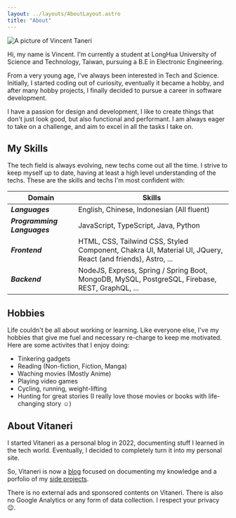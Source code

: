 ```yaml
---
layout: ../layouts/AboutLayout.astro
title: "About"
---
```


<div>
  <img src="/assets/portrait.jpg" class="w-60 mx-auto rounded-full" alt="A picture of Vincent Taneri">
</div>

Hi, my name is Vincent. I'm currently a student at LongHua University of Science and Technology, Taiwan, pursuing a B.E in Electronic Engineering.

From a very young age, I've always been interested in Tech and Science. Initially, I started coding out of curiosity, eventually it became a hobby, and after many hobby projects, I finally decided to pursue a career in software development.

I have a passion for design and development, I like to create things that don't just look good, but also functional and performant. I am always eager to take on a challenge, and aim to excel in all the tasks I take on.

## My Skills

The tech field is always evolving, new techs come out all the time. I strive to keep myself up to date, having at least a high level understanding of the techs.
These are the skills and techs I'm most confident with:

| Domain                      | Skills                                                                                                     |
| --------------------------- | ---------------------------------------------------------------------------------------------------------- |
| **_Languages_**             | English, Chinese, Indonesian (All fluent)                                                                  |
| **_Programming Languages_** | JavaScript, TypeScript, Java, Python                                                                       |
| **_Frontend_**              | HTML, CSS, Tailwind CSS, Styled Component, Chakra UI, Material UI, JQuery, React (and friends), Astro, ... |
| **_Backend_**               | NodeJS, Express, Spring / Spring Boot, MongoDB, MySQL, PostgreSQL, Firebase, REST, GraphQL, ...            |

## Hobbies

Life couldn't be all about working or learning. Like everyone else, I've my hobbies that give me fuel and necessary re-charge to keep me motivated. Here are some activites that I enjoy doing:

- Tinkering gadgets
- Reading (Non-fiction, Fiction, Manga)
- Waching movies (Mostly Anime)
- Playing video games
- Cycling, running, weight-lifting
- Hunting for great stories (I really love those movies or books with life-changing story :relaxed:)

## About Vitaneri

I started Vitaneri as a personal blog in 2022, documenting stuff I learned in the tech world. Eventually, I decided to completely turn it into my personal site.

So, Vitaneri is now a [blog](/posts/) focused on documenting my knowledge and a porfolio of my [side projects](/projects/).

There is no external ads and sponsored contents on Vitaneri. There is also no Google Analytics or any form of data collection. I respect your privacy :wink:.
